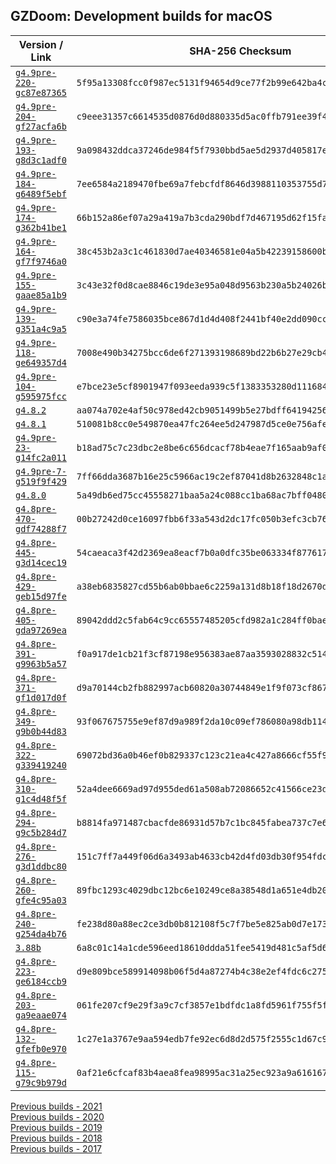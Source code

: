 ## GZDoom: Development builds for macOS

|Version / Link|SHA-256 Checksum|
|---|---|
|[`g4.9pre-220-gc87e87365`](https://github.com/alexey-lysiuk/gzdoom-macos-devbuilds/releases/download/g4.9pre-220-gc87e87365/gzdoom-g4.9pre-220-gc87e87365.zip)|`5f95a13308fcc0f987ec5131f94654d9ce77f2b99e642ba4cbe6a497f556ee63`|
|[`g4.9pre-204-gf27acfa6b`](https://github.com/alexey-lysiuk/gzdoom-macos-devbuilds/releases/download/g4.9pre-204-gf27acfa6b/gzdoom-g4.9pre-204-gf27acfa6b.zip)|`c9eee31357c6614535d0876d0d880335d5ac0ffb791ee39f4603b53d5486d14b`|
|[`g4.9pre-193-g8d3c1adf0`](https://github.com/alexey-lysiuk/gzdoom-macos-devbuilds/releases/download/g4.9pre-193-g8d3c1adf0/gzdoom-g4.9pre-193-g8d3c1adf0.zip)|`9a098432ddca37246de984f5f7930bbd5ae5d2937d405817ec8afa07c466cf9b`|
|[`g4.9pre-184-g6489f5ebf`](https://github.com/alexey-lysiuk/gzdoom-macos-devbuilds/releases/download/g4.9pre-184-g6489f5ebf/gzdoom-g4.9pre-184-g6489f5ebf.zip)|`7ee6584a2189470fbe69a7febcfdf8646d3988110353755d7fbedce227be5838`|
|[`g4.9pre-174-g362b41be1`](https://github.com/alexey-lysiuk/gzdoom-macos-devbuilds/releases/download/g4.9pre-174-g362b41be1/gzdoom-g4.9pre-174-g362b41be1.zip)|`66b152a86ef07a29a419a7b3cda290bdf7d467195d62f15fa09fe43f59a191cb`|
|[`g4.9pre-164-gf7f9746a0`](https://github.com/alexey-lysiuk/gzdoom-macos-devbuilds/releases/download/g4.9pre-164-gf7f9746a0/gzdoom-g4.9pre-164-gf7f9746a0.zip)|`38c453b2a3c1c461830d7ae40346581e04a5b42239158600b274ba34aa295ef5`|
|[`g4.9pre-155-gaae85a1b9`](https://github.com/alexey-lysiuk/gzdoom-macos-devbuilds/releases/download/g4.9pre-155-gaae85a1b9/gzdoom-g4.9pre-155-gaae85a1b9.zip)|`3c43e32f0d8cae8846c19de3e95a048d9563b230a5b24026b318bd85c9a73865`|
|[`g4.9pre-139-g351a4c9a5`](https://github.com/alexey-lysiuk/gzdoom-macos-devbuilds/releases/download/g4.9pre-139-g351a4c9a5/gzdoom-g4.9pre-139-g351a4c9a5.zip)|`c90e3a74fe7586035bce867d1d4d408f2441bf40e2dd090cc985eb9e6d312c78`|
|[`g4.9pre-118-ge649357d4`](https://github.com/alexey-lysiuk/gzdoom-macos-devbuilds/releases/download/g4.9pre-118-ge649357d4/gzdoom-g4.9pre-118-ge649357d4.zip)|`7008e490b34275bcc6de6f271393198689bd22b6b27e29cb4a465aecf850806d`|
|[`g4.9pre-104-g595975fcc`](https://github.com/alexey-lysiuk/gzdoom-macos-devbuilds/releases/download/g4.9pre-104-g595975fcc/gzdoom-g4.9pre-104-g595975fcc.zip)|`e7bce23e5cf8901947f093eeda939c5f1383353280d111684a4cf95b17da8c8a`|
|[`g4.8.2`](https://github.com/alexey-lysiuk/gzdoom-macos-devbuilds/releases/download/g4.8.2/gzdoom-g4.8.2.zip)|`aa074a702e4af50c978ed42cb9051499b5e27bdff64194256c71610b603f966e`|
|[`g4.8.1`](https://github.com/alexey-lysiuk/gzdoom-macos-devbuilds/releases/download/g4.8.1/gzdoom-g4.8.1.zip)|`510081b8cc0e549870ea47fc264ee5d247987d5ce0e756afe5f949a214c5581c`|
|[`g4.9pre-23-g14fc2a011`](https://github.com/alexey-lysiuk/gzdoom-macos-devbuilds/releases/download/g4.9pre-23-g14fc2a011/gzdoom-g4.9pre-23-g14fc2a011.zip)|`b18ad75c7c23dbc2e8be6c656dcacf78b4eae7f165aab9af088f4d3e9fc8d55e`|
|[`g4.9pre-7-g519f9f429`](https://github.com/alexey-lysiuk/gzdoom-macos-devbuilds/releases/download/g4.9pre-7-g519f9f429/gzdoom-g4.9pre-7-g519f9f429.zip)|`7ff66dda3687b16e25c5966ac19c2ef87041d8b2632848c1a69ce092088b93f1`|
|[`g4.8.0`](https://github.com/alexey-lysiuk/gzdoom-macos-devbuilds/releases/download/g4.8.0/gzdoom-g4.8.0.zip)|`5a49db6ed75cc45558271baa5a24c088cc1ba68ac7bff0480a383faa99049fd2`|
|[`g4.8pre-470-gdf74288f7`](https://github.com/alexey-lysiuk/gzdoom-macos-devbuilds/releases/download/g4.8pre-470-gdf74288f7/gzdoom-g4.8pre-470-gdf74288f7.zip)|`00b27242d0ce16097fbb6f33a543d2dc17fc050b3efc3cb76ae5537b99fd4a55`|
|[`g4.8pre-445-g3d14cec19`](https://github.com/alexey-lysiuk/gzdoom-macos-devbuilds/releases/download/g4.8pre-445-g3d14cec19/gzdoom-g4.8pre-445-g3d14cec19.zip)|`54caeaca3f42d2369ea8eacf7b0a0dfc35be063334f8776179c78e48d9dc8f87`|
|[`g4.8pre-429-geb15d97fe`](https://github.com/alexey-lysiuk/gzdoom-macos-devbuilds/releases/download/g4.8pre-429-geb15d97fe/gzdoom-g4.8pre-429-geb15d97fe.zip)|`a38eb6835827cd55b6ab0bbae6c2259a131d8b18f18d2670d79c7a45d21ed538`|
|[`g4.8pre-405-gda97269ea`](https://github.com/alexey-lysiuk/gzdoom-macos-devbuilds/releases/download/g4.8pre-405-gda97269ea/gzdoom-g4.8pre-405-gda97269ea.zip)|`89042ddd2c5fab64c9cc65557485205cfd982a1c284ff0bae0e0b9e20b9663e7`|
|[`g4.8pre-391-g9963b5a57`](https://github.com/alexey-lysiuk/gzdoom-macos-devbuilds/releases/download/g4.8pre-391-g9963b5a57/gzdoom-g4.8pre-391-g9963b5a57.zip)|`f0a917de1cb21f3cf87198e956383ae87aa3593028832c51488735dd7e4ba092`|
|[`g4.8pre-371-gf1d017d0f`](https://github.com/alexey-lysiuk/gzdoom-macos-devbuilds/releases/download/g4.8pre-371-gf1d017d0f/gzdoom-g4.8pre-371-gf1d017d0f.zip)|`d9a70144cb2fb882997acb60820a30744849e1f9f073cf8679496dd0dfedd667`|
|[`g4.8pre-349-g9b0b44d83`](https://github.com/alexey-lysiuk/gzdoom-macos-devbuilds/releases/download/g4.8pre-349-g9b0b44d83/gzdoom-g4.8pre-349-g9b0b44d83.zip)|`93f067675755e9ef87d9a989f2da10c09ef786080a98db11430fb043487f9f05`|
|[`g4.8pre-322-g339419240`](https://github.com/alexey-lysiuk/gzdoom-macos-devbuilds/releases/download/g4.8pre-322-g339419240/gzdoom-g4.8pre-322-g339419240.zip)|`69072bd36a0b46ef0b829337c123c21ea4c427a8666cf55f9052239d27bb8b84`|
|[`g4.8pre-310-g1c4d48f5f`](https://github.com/alexey-lysiuk/gzdoom-macos-devbuilds/releases/download/g4.8pre-310-g1c4d48f5f/gzdoom-g4.8pre-310-g1c4d48f5f.zip)|`52a4dee6669ad97d955ded61a508ab72086652c41566ce23dca5b67de5731135`|
|[`g4.8pre-294-g9c5b284d7`](https://github.com/alexey-lysiuk/gzdoom-macos-devbuilds/releases/download/g4.8pre-294-g9c5b284d7/gzdoom-g4.8pre-294-g9c5b284d7.zip)|`b8814fa971487cbacfde86931d57b7c1bc845fabea737c7e6bb2813936607afb`|
|[`g4.8pre-276-g3d1ddbc80`](https://github.com/alexey-lysiuk/gzdoom-macos-devbuilds/releases/download/g4.8pre-276-g3d1ddbc80/gzdoom-g4.8pre-276-g3d1ddbc80.zip)|`151c7ff7a449f06d6a3493ab4633cb42d4fd03db30f954fdc5282abc9bec72f6`|
|[`g4.8pre-260-gfe4c95a03`](https://github.com/alexey-lysiuk/gzdoom-macos-devbuilds/releases/download/g4.8pre-260-gfe4c95a03/gzdoom-g4.8pre-260-gfe4c95a03.zip)|`89fbc1293c4029dbc12bc6e10249ce8a38548d1a651e4db204648dce95a1ee71`|
|[`g4.8pre-240-g254da4b76`](https://github.com/alexey-lysiuk/gzdoom-macos-devbuilds/releases/download/g4.8pre-240-g254da4b76/gzdoom-g4.8pre-240-g254da4b76.zip)|`fe238d80a88ec2ce3db0b812108f5c7f7be5e825ab0d7e1738701f3c702b0f80`|
|[`3.88b`](https://github.com/alexey-lysiuk/gzdoom-macos-devbuilds/releases/download/3.88b/lzdoom-3.88b.zip)|`6a8c01c14a1cde596eed18610ddda51fee5419d481c5af5d6149ec0524cb6645`|
|[`g4.8pre-223-ge6184ccb9`](https://github.com/alexey-lysiuk/gzdoom-macos-devbuilds/releases/download/g4.8pre-223-ge6184ccb9/gzdoom-g4.8pre-223-ge6184ccb9.zip)|`d9e809bce589914098b06f5d4a87274b4c38e2ef4fdc6c2753e64a3b106644bd`|
|[`g4.8pre-203-ga9eaae074`](https://github.com/alexey-lysiuk/gzdoom-macos-devbuilds/releases/download/g4.8pre-203-ga9eaae074/gzdoom-g4.8pre-203-ga9eaae074.zip)|`061fe207cf9e29f3a9c7cf3857e1bdfdc1a8fd5961f755f5ff6a4f3f00cf73ff`|
|[`g4.8pre-132-gfefb0e970`](https://github.com/alexey-lysiuk/gzdoom-macos-devbuilds/releases/download/g4.8pre-132-gfefb0e970/gzdoom-g4.8pre-132-gfefb0e970.zip)|`1c27e1a3767e9aa594edb7fe92ec6d8d2d575f2555c1d67c94f3623d1d395703`|
|[`g4.8pre-115-g79c9b979d`](https://github.com/alexey-lysiuk/gzdoom-macos-devbuilds/releases/download/g4.8pre-115-g79c9b979d/gzdoom-g4.8pre-115-g79c9b979d.zip)|`0af21e6cfcaf83b4aea8fea98995ac31a25ec923a9a616167b5e8df0d3dd5d73`|

[Previous builds - 2021](https://github.com/alexey-lysiuk/gzdoom-macos-devbuilds-2021)  
[Previous builds - 2020](https://github.com/alexey-lysiuk/gzdoom-macos-devbuilds-2020)  
[Previous builds - 2019](https://github.com/alexey-lysiuk/gzdoom-macos-devbuilds-2019)  
[Previous builds - 2018](https://github.com/alexey-lysiuk/gzdoom-macos-devbuilds-2018)  
[Previous builds - 2017](https://github.com/alexey-lysiuk/gzdoom-macos-devbuilds-2017)
